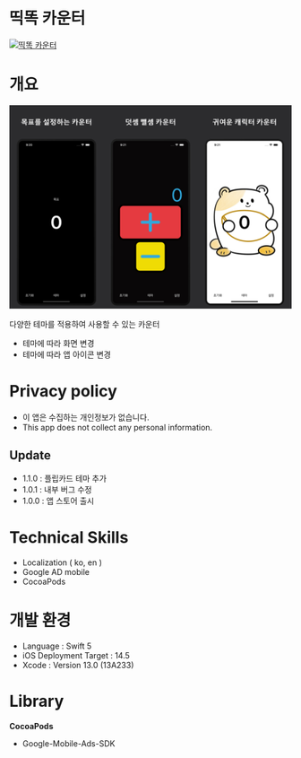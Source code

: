 # 띡똑 카운터

[![띡똑 카운터](https://devimages-cdn.apple.com/app-store/marketing/guidelines/images/badge-download-on-the-app-store-kr.svg)](https://apps.apple.com/ao/app/띡똑-카운터/id1530767180)

# 개요

![overview](./Image/OverView.jpg)

다양한 테마를 적용하여 사용할 수 있는 카운터

- 테마에 따라 화면 변경
- 테마에 따라 앱 아이콘 변경

# Privacy policy

- 이 앱은 수집하는 개인정보가 없습니다.
- This app does not collect any personal information.

## Update

- 1.1.0 : 플립카드 테마 추가
- 1.0.1 : 내부 버그 수정
- 1.0.0 : 앱 스토어 출시

# Technical Skills

- Localization ( ko, en )
- Google AD mobile
- CocoaPods

# 개발 환경

- Language : Swift 5
- iOS Deployment Target : 14.5
- Xcode : Version 13.0 (13A233)

# Library

**CocoaPods**

- Google-Mobile-Ads-SDK
